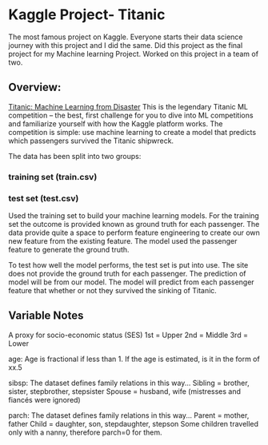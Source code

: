 # Kaggle Project- Titanic

The most famous project on Kaggle. Everyone starts their data science journey with this project and I did the same. Did this project as the final project for my Machine learning Project. Worked on this project in a team of two.

## Overview:
[Titanic: Machine Learning from Disaster](https://www.kaggle.com/c/titanic) 
This is the legendary Titanic ML competition – the best, first challenge for you to dive into ML competitions and familiarize yourself with how the Kaggle platform works. The competition is simple: use machine learning to create a model that predicts which passengers survived the Titanic shipwreck.

The data has been split into two groups:

### training set (train.csv)
### test set (test.csv)

Used the training set to build your machine learning models. For the training set the outcome is provided known as ground truth for each passenger. The data provide quite a space to perform feature engineering to create our own new feature from the existing feature. The model used the passenger feature to generate the ground truth.

To test how well the model performs, the test set is put into use. The site does not provide the ground truth for each passenger. The prediction of model will be from our model. The model will predict from each passenger feature that whether or not they survived the sinking of Titanic. 

## Variable Notes

A proxy for socio-economic status (SES)
1st = Upper
2nd = Middle
3rd = Lower

age: 
Age is fractional if less than 1. If the age is estimated, is it in the form of xx.5

sibsp: The dataset defines family relations in this way...
Sibling = brother, sister, stepbrother, stepsister
Spouse = husband, wife (mistresses and fiancés were ignored)

parch: The dataset defines family relations in this way...
Parent = mother, father
Child = daughter, son, stepdaughter, stepson
Some children travelled only with a nanny, therefore parch=0 for them.
